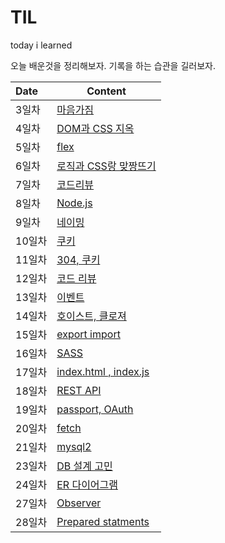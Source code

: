 # TIL

today i learned

오늘 배운것을 정리해보자. 기록을 하는 습관을 길러보자.

| Date   | Content                                                      |
| :----- | ------------------------------------------------------------ |
| 3일차  | [마음가짐](<https://github.com/jominjimail/TIL/blob/master/boost_camp/day3.md>) |
| 4일차  | [DOM과 CSS 지옥](<https://github.com/jominjimail/TIL/blob/master/boost_camp/day4.md>) |
| 5일차  | [flex](<https://github.com/jominjimail/TIL/blob/master/boost_camp/day5.md>) |
| 6일차  | [로직과 CSS랑 맞짱뜨기](<https://github.com/jominjimail/TIL/blob/master/boost_camp/day6.md>) |
| 7일차  | [코드리뷰](<https://github.com/jominjimail/TIL/blob/master/boost_camp/day7.md>) |
| 8일차  | [Node.js](<https://github.com/jominjimail/TIL/blob/master/boost_camp/day8.md>) |
| 9일차  | [네이밍](<https://github.com/jominjimail/TIL/blob/master/boost_camp/day9.md>) |
| 10일차 | [쿠키](<https://github.com/jominjimail/TIL/blob/master/boost_camp/day10.md>) |
| 11일차 | [304, 쿠키](https://github.com/jominjimail/TIL/blob/master/boost_camp/day11.md) |
| 12일차 | [코드 리뷰](https://github.com/jominjimail/TIL/blob/master/boost_camp/day12.md) |
| 13일차 | [이벤트](https://github.com/jominjimail/TIL/blob/master/boost_camp/day13.md) |
| 14일차 | [호이스트, 클로져](https://github.com/jominjimail/TIL/blob/master/boost_camp/day14.md) |
| 15일차 | [export import](https://github.com/jominjimail/TIL/blob/master/boost_camp/day15.md) |
| 16일차 | [SASS](https://github.com/jominjimail/TIL/blob/master/boost_camp/day16.md) |
| 17일차 | [index.html , index.js](https://github.com/jominjimail/TIL/blob/master/boost_camp/day17.md) |
| 18일차 | [REST API](https://github.com/jominjimail/TIL/blob/master/boost_camp/day18.md) |
| 19일차 | [passport, OAuth](https://github.com/jominjimail/TIL/blob/master/boost_camp/day19.md) |
| 20일차 | [fetch](https://github.com/jominjimail/TIL/blob/master/boost_camp/day20.md) |
| 21일차 | [mysql2](https://github.com/jominjimail/TIL/blob/master/boost_camp/day21.md) |
| 23일차 | [DB 설계 고민](https://github.com/jominjimail/TIL/blob/master/boost_camp/day23.md) |
| 24일차 | [ER 다이어그램](https://github.com/jominjimail/TIL/blob/master/boost_camp/day24.md) |
| 27일차 | [Observer](https://github.com/jominjimail/TIL/blob/master/boost_camp/day27.md) |
| 28일차 | [Prepared statments](https://github.com/jominjimail/TIL/blob/master/boost_camp/day28.md) |

